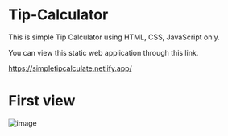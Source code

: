 # Tip-Calculator
This is simple Tip Calculator using HTML, CSS, JavaScript only.

You can view this static web application through this link.

https://simpletipcalculate.netlify.app/

# First view

![image](https://user-images.githubusercontent.com/73056786/177693184-4166fa20-73a4-4eb1-a3b3-91126beed35f.png)
